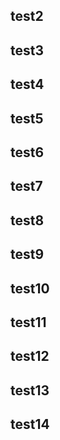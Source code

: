 ## test2
## test3
## test4
## test5
## test6
## test7
## test8
## test9
## test10
## test11
## test12
## test13
## test14

